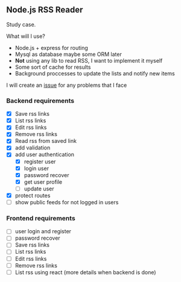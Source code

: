 ## Node.js RSS Reader

Study case.

What will I use?
- Node.js + express for routing
- Mysql as database maybe some ORM later
- **Not** using any lib to read RSS, I want to implement it myself
- Some sort of cache for results
- Background proccesses to update the lists and notify new items

I will create an [issue](https://github.com/swalker2/node-rss-reader/issues) for any problems that I face

### Backend requirements

- [x] Save rss links
- [x] List rss links
- [x] Edit rss links
- [x] Remove rss links
- [x] Read rss from saved link
- [x] add validation
- [x] add user authentication
  - [x] register user
  - [x] login user
  - [x] password recover
  - [x] get user profile
  - [ ] update user
- [x] protect routes
- [ ] show public feeds for not logged in users

### Frontend requirements
- [ ] user login and register
- [ ] password recover
- [ ] Save rss links
- [ ] List rss links
- [ ] Edit rss links
- [ ] Remove rss links
- [ ] List rss using react (more details when backend is done)
